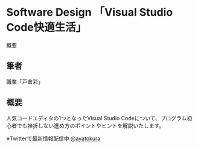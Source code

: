 Software Design 「Visual Studio Code快適生活」
====

概要

## 筆者
職業「戸倉彩」

## 概要
人気コードエディタの1つとなったVisual Studio Codeについて、プログラム初心者でも挫折しない進め方のポイントやヒントを解説いたします。

※Twitterで最新情報配信中 [@ayatokura](https://twitter.com/ayatokura)